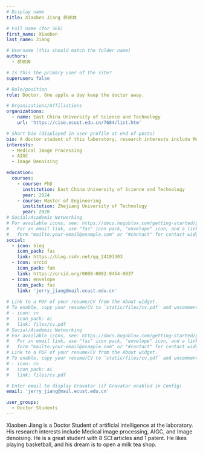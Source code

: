 ```yaml
---
# Display name
title: Xiaoben Jiang 蒋晓奔

# Full name (for SEO)
first_name: Xiaoben 
last_name: Jiang 

# Username (this should match the folder name)
authors:
  - 蒋晓奔

# Is this the primary user of the site?
superuser: false

# Role/position
role: Doctor. One apple a day keep the doctor away.

# Organizations/Affiliations
organizations:
  - name: East China University of Science and Technology
    url: 'https://cise.ecust.edu.cn/7684/list.htm'

# Short bio (displayed in user profile at end of posts)
bio: A doctor student of this laboratory, research interests include Medical image processing, AIGC, and Image denoising.
interests:
  - Medical Image Processing
  - AIGC
  - Image Denoising

education:
  courses:
    - course: PhD
      institution: East China University of Science and Technology
      year: 2024
    - course: Master of Engineering
      institution: Zhejiang University of Technology
      year: 2020
# Social/Academic Networking
# For available icons, see: https://docs.hugoblox.com/getting-started/page-builder/#icons
#   For an email link, use "fas" icon pack, "envelope" icon, and a link in the
#   form "mailto:your-email@example.com" or "#contact" for contact widget.
social:
  - icon: blog
    icon_pack: fas
    link: https://blog.csdn.net/qq_24193303
  - icon: orcid
    icon_pack: fab
    link: https://orcid.org/0000-0002-9454-0037
  - icon: envelope
    icon_pack: fas
    link: 'jerry_jiang@mail.ecust.edu.cn'
  
# Link to a PDF of your resume/CV from the About widget.
# To enable, copy your resume/CV to `static/files/cv.pdf` and uncomment the lines below.
# - icon: cv
#   icon_pack: ai
#   link: files/cv.pdf
# Social/Academic Networking
# For available icons, see: https://docs.hugoblox.com/getting-started/page-builder/#icons
#   For an email link, use "fas" icon pack, "envelope" icon, and a link in the
#   form "mailto:your-email@example.com" or "#contact" for contact widget.
# Link to a PDF of your resume/CV from the About widget.
# To enable, copy your resume/CV to `static/files/cv.pdf` and uncomment the lines below.
# - icon: cv
#   icon_pack: ai
#   link: files/cv.pdf

# Enter email to display Gravatar (if Gravatar enabled in Config)
email: 'jerry_jiang@mail.ecust.edu.cn'

user_groups:
  - Doctor Students
---
```


Xiaoben Jiang is a Doctor Student of artificial intelligence at the laboratory. His research interests include Medical image processing, AIGC, and Image denoising. He is a great student with 8 SCI articles and 1 patent. He likes playing basketball, and his dream is to open a milk tea shop.
